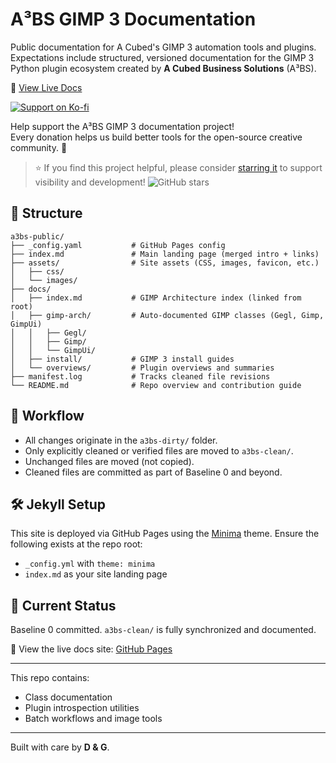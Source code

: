 # A³BS GIMP 3 Documentation

Public documentation for A Cubed's GIMP 3 automation tools and plugins. Expectations include structured, versioned documentation for the GIMP 3 Python plugin ecosystem created by **A Cubed Business Solutions** (A³BS).

📘 [View Live Docs](https://aaabscom.github.io/a3bs-public/)

[![Support on Ko-fi](https://ko-fi.com/img/githubbutton_sm.svg)](https://ko-fi.com/aaabscom)

Help support the A³BS GIMP 3 documentation project!  
Every donation helps us build better tools for the open-source creative community. 🙌

> ⭐ If you find this project helpful, please consider [starring it](https://github.com/aaabscom/a3bs-public) to support visibility and development!
![GitHub stars](https://img.shields.io/github/stars/aaabscom/a3bs-public?style=social)

## 📂 Structure

```plaintext
a3bs-public/
├── _config.yaml           # GitHub Pages config
├── index.md               # Main landing page (merged intro + links)
├── assets/                # Site assets (CSS, images, favicon, etc.)
│   ├── css/
│   └── images/
├── docs/
│   ├── index.md           # GIMP Architecture index (linked from root)
│   ├── gimp-arch/         # Auto-documented GIMP classes (Gegl, Gimp, GimpUi)
│   │   ├── Gegl/
│   │   ├── Gimp/
│   │   └── GimpUi/
│   ├── install/           # GIMP 3 install guides
│   └── overviews/         # Plugin overviews and summaries
├── manifest.log           # Tracks cleaned file revisions
└── README.md              # Repo overview and contribution guide
```

## 🔄 Workflow

- All changes originate in the `a3bs-dirty/` folder.
- Only explicitly cleaned or verified files are moved to `a3bs-clean/`.
- Unchanged files are moved (not copied).
- Cleaned files are committed as part of Baseline 0 and beyond.

## 🛠️ Jekyll Setup

This site is deployed via GitHub Pages using the [Minima](https://github.com/jekyll/minima) theme.
Ensure the following exists at the repo root:

- `_config.yml` with `theme: minima`
- `index.md` as your site landing page

## 🧼 Current Status

Baseline 0 committed. `a3bs-clean/` is fully synchronized and documented.


📄 View the live docs site: [GitHub Pages](https://aaabscom.github.io/a3bs-public/)

---

This repo contains:

- Class documentation
- Plugin introspection utilities
- Batch workflows and image tools

---

Built with care by **D & G**.
